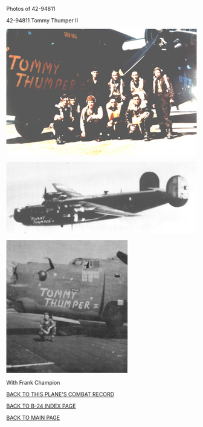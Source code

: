 
Photos of 42-94811






 




42-94811 Tommy Thumper II  
  

![](42-94811.jpg)  
  

![](42-94811b.jpg)  
  

![](42-94811a.jpg)  

With Frank Champion  
  
  

[BACK TO THIS PLANE'S COMBAT RECORD](../b24s/42-94811.md)  

[BACK TO B-24 INDEX PAGE](../000b24s.md)  

[BACK TO MAIN PAGE](../index.md)


